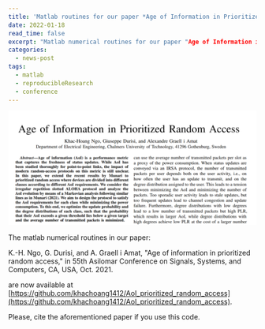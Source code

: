 ```yaml
---
title: 'Matlab routines for our paper *Age of Information in Prioritized Random Access*'
date: 2022-01-18
read_time: false
excerpt: "Matlab numerical routines for our paper "Age of Information in Prioritized Random Access" presented in Asilomar 2021."
categories:
  - news-post
tags:
  - matlab
  - reproducibleResearch
  - conference
---
```


<img src="/images/AoI_Asilomar.png" alt="AoI_Asilomar" style="width:600px; float: center;"/>

The matlab numerical routines in our paper:

K.-H. Ngo, G. Durisi, and A. Graell i Amat, "Age of information in prioritized random access," in 55th Asilomar Conference on Signals, Systems, and Computers, CA, USA, Oct. 2021.

are now available at [https://github.com/khachoang1412/AoI_prioritized_random_access](https://github.com/khachoang1412/AoI_prioritized_random_access).

Please, cite the aforementioned paper if you use this code.
